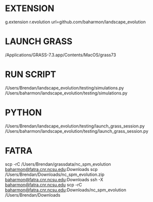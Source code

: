 # EXTENSION
g.extension r.evolution url=github.com/baharmon/landscape_evolution

# LAUNCH GRASS
/Applications/GRASS-7.3.app/Contents/MacOS/grass73

# RUN SCRIPT
/Users/Brendan/landscape_evolution/testing/simulations.py
/Users/baharmon/landscape_evolution/testing/simulations.py

# PYTHON
/Users/Brendan/landscape_evolution/testing/launch_grass_session.py
/Users/baharmon/landscape_evolution/testing/launch_grass_session.py

# FATRA
scp -rC /Users/Brendan/grassdata/nc_spm_evolution baharmon@fatra.cnr.ncsu.edu:Downloads
scp /Users/Brendan/Downloads/nc_spm_evolution.zip baharmon@fatra.cnr.ncsu.edu:Downloads
ssh -X baharmon@fatra.cnr.ncsu.edu
scp -rC baharmon@fatra.cnr.ncsu.edu:Downloads/nc_spm_evolution /Users/Brendan/Downloads
